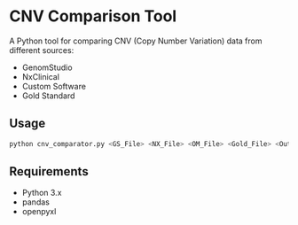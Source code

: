 # CNV Comparison Tool

A Python tool for comparing CNV (Copy Number Variation) data from different sources:
- GenomStudio
- NxClinical
- Custom Software
- Gold Standard

## Usage

```bash
python cnv_comparator.py <GS_File> <NX_File> <OM_File> <Gold_File> <Output_File>
```

## Requirements
- Python 3.x
- pandas
- openpyxl